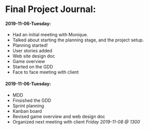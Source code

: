 # Final Project Journal:  
#### **2019-11-06-Tuesday**:  
* Had an initial meeting with Monique.  
* Talked about starting the planning stage, and the project setup.  
* Planning started!  
* User stories added  
* Web site design doc  
* Game overview  
* Started on the GDD  
* Face to face meeting with client  

#### **2019-11-06-Tuesday**:  
* MDD  
* Finsished the GDD  
* Sprint planning  
* Kanban board  
* Revised game overview and web design doc  
* Organized next meeting with client _Friday 2019-11-08 @ 1300_  


